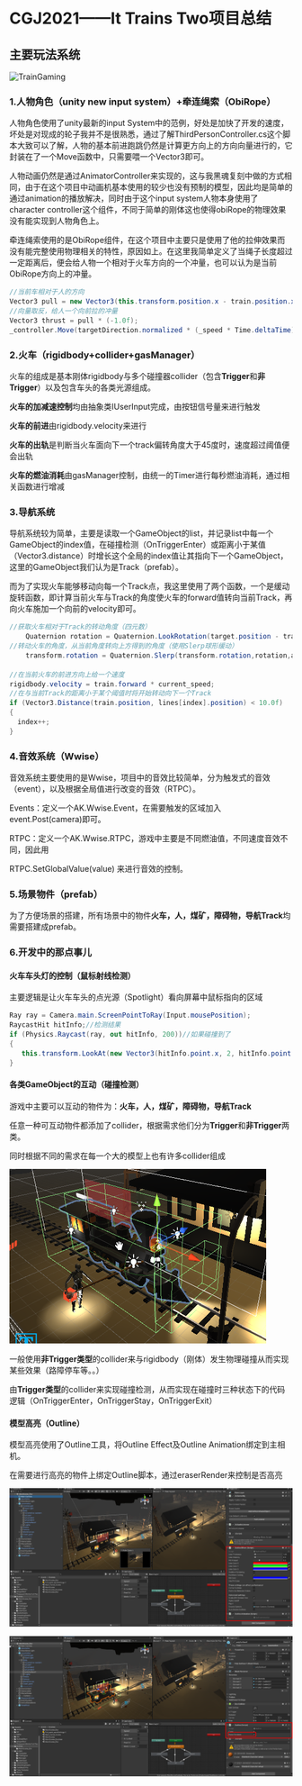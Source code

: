 # CGJ2021——It Trains Two项目总结

## 主要玩法系统

![TrainGaming](/image/TrainGaming.png)

### 1.人物角色（unity new input system）+牵连绳索（ObiRope）

人物角色使用了unity最新的input System中的范例，好处是加快了开发的速度，坏处是对现成的轮子我并不是很熟悉，通过了解ThirdPersonController.cs这个脚本大致可以了解，人物的基本前进跑跳仍然是计算更方向上的方向向量进行的，它封装在了一个Move函数中，只需要喂一个Vector3即可。

人物动画仍然是通过AnimatorController来实现的，这与我黑魂复刻中做的方式相同，由于在这个项目中动画机基本使用的较少也没有预制的模型，因此均是简单的通过animation的播放解决，同时由于这个input system人物本身使用了character controller这个组件，不同于简单的刚体这也使得obiRope的物理效果没有能实现到人物角色上。

牵连绳索使用的是ObiRope组件，在这个项目中主要只是使用了他的拉伸效果而没有能完整使用物理相关的特性，原因如上。在这里我简单定义了当绳子长度超过一定距离后，便会给人物一个相对于火车方向的一个冲量，也可以认为是当前ObiRope方向上的冲量。

```c#
//当前车相对于人的方向
Vector3 pull = new Vector3(this.transform.position.x - train.position.x,0, this.transform.position.z - train.position.z);
//向量取反，给人一个向前拉的冲量
Vector3 thrust = pull * (-1.0f);
_controller.Move(targetDirection.normalized * (_speed * Time.deltaTime) + thrust * Time.deltaTime);
```



### 2.火车（rigidbody+collider+gasManager）

火车的组成是基本刚体rigidbody与多个碰撞器collider（包含**Trigger**和**非Trigger**）以及包含车头的各类光源组成。

**火车的加减速控制**均由抽象类IUserInput完成，由按钮信号量来进行触发

**火车的前进**由rigidbody.velocity来进行

**火车的出轨**是判断当火车面向下一个track偏转角度大于45度时，速度超过阈值便会出轨

**火车的燃油消耗**由gasManager控制，由统一的Timer进行每秒燃油消耗，通过相关函数进行增减

### 3.导航系统

导航系统较为简单，主要是读取一个GameObject的list，并记录list中每一个GameObject的index值，在碰撞检测（OnTriggerEnter）或距离小于某值（Vector3.distance）时增长这个全局的index值让其指向下一个GameObject，这里的GameObject我们认为是Track（prefab）。

而为了实现火车能够移动向每一个Track点，我这里使用了两个函数，一个是缓动旋转函数，即计算当前火车与Track的角度使火车的forward值转向当前Track，再向火车施加一个向前的velocity即可。

```c#
//获取火车相对于Track的转动角度（四元数）
    Quaternion rotation = Quaternion.LookRotation(target.position - transform.position);
//转动火车的角度，从当前角度转向上方得到的角度（使用Slerp球形缓动）
    transform.rotation = Quaternion.Slerp(transform.rotation,rotation,angleSpeed*Time.deltaTime);

//在当前火车的前进方向上给一个速度
rigidbody.velocity = train.forward * current_speed;
//在与当前Track的距离小于某个阈值时将开始转动向下一个Track
if (Vector3.Distance(train.position, lines[index].position) < 10.0f)
{
  index++;
}
```



### 4.音效系统（Wwise）

音效系统主要使用的是Wwise，项目中的音效比较简单，分为触发式的音效（event），以及根据全局值进行改变的音效（RTPC）。

Events：定义一个AK.Wwise.Event，在需要触发的区域加入event.Post(camera)即可。

RTPC：定义一个AK.Wwise.RTPC，游戏中主要是不同燃油值，不同速度音效不同，因此用

RTPC.SetGlobalValue(value) 来进行音效的控制。



### 5.场景物件（prefab）

为了方便场景的搭建，所有场景中的物件**火车，人，煤矿，障碍物，导航Track**均需要搭建成prefab。



### 6.开发中的那点事儿

#### 火车车头灯的控制（鼠标射线检测）

主要逻辑是让火车车头的点光源（Spotlight）看向屏幕中鼠标指向的区域

```c#
Ray ray = Camera.main.ScreenPointToRay(Input.mousePosition);
RaycastHit hitInfo;//检测结果         
if (Physics.Raycast(ray, out hitInfo, 200))//如果碰撞到了
{
   this.transform.LookAt(new Vector3(hitInfo.point.x, 2, hitInfo.point.z));
}
```

#### 各类GameObject的互动（碰撞检测）

游戏中主要可以互动的物件为：**火车，人，煤矿，障碍物，导航Track**

任意一种可互动物件都添加了collider，根据需求他们分为**Trigger**和**非Trigger**两类。

同时根据不同的需求在每一个大的模型上也有许多collider组成

![image-20210712134717833](image\image-20210712134717833.png)

一般使用**非Trigger类型**的collider来与rigidbody（刚体）发生物理碰撞从而实现某些效果（路障停车等。。）

由**Trigger类型**的collider来实现碰撞检测，从而实现在碰撞时三种状态下的代码逻辑（OnTriggerEnter，OnTriggerStay，OnTriggerExit）

#### 模型高亮（Outline）

模型高亮使用了Outline工具，将Outline Effect及Outline Animation绑定到主相机。

在需要进行高亮的物件上绑定Outline脚本，通过eraserRender来控制是否高亮

![image-20210712120811875](image\image-20210712120811875.png)

![image-20210712120724732](image\image-20210712120724732.png)


